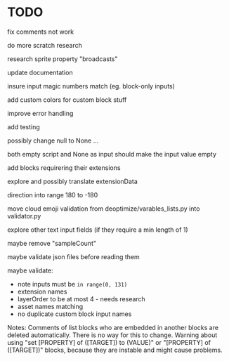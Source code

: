 # TODO

fix comments not work

do more scratch research

research sprite property "broadcasts"

update documentation

insure input magic numbers match (eg. block-only inputs)

add custom colors for custom block stuff

improve error handling

add testing

possibly change null to None ...

both empty script and None as input should make the input value empty

add blocks requirering their extensions

explore and possibly translate extensionData

direction into range 180 to -180

move cloud emoji validation from deoptimize/varables_lists.py into validator.py

explore other text input fields (if they require a min length of 1)

maybe remove "sampleCount"

maybe validate json files before reading them

maybe validate:
- note inputs must be `in range(0, 131)`
- extension names
- layerOrder to be at most 4 - needs research 
- asset names matching
- no duplicate custom block input names

Notes:
    Comments of list blocks who are embedded in another blocks are deleted automatically. There is no way for this to change.
    Warning about using "set [PROPERTY] of ([TARGET]) to (VALUE)" or "[PROPERTY] of ([TARGET])" blocks, because they are instable and might cause problems.
